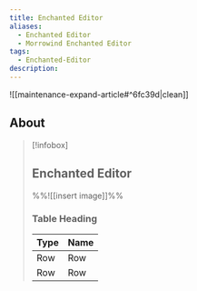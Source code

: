 ```yaml
---
title: Enchanted Editor
aliases:
  - Enchanted Editor
  - Morrowind Enchanted Editor
tags:
  - Enchanted-Editor
description:
---
```


![[maintenance-expand-article#^6fc39d|clean]]

## About

> [!infobox]
> 
> ## Enchanted Editor
> 
> %%![[insert image]]%%
> 
> ### Table Heading
> 
> | Type | Name |
> | --- | --- |
> | Row | Row |
> | Row | Row |